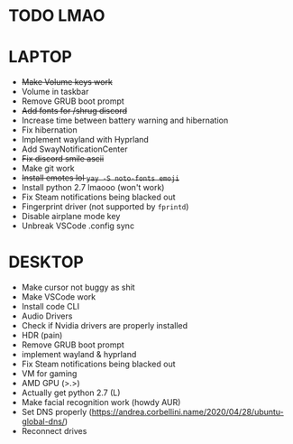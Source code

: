 # TODO LMAO

# LAPTOP

-   ~~Make Volume keys work~~
-   Volume in taskbar
-   Remove GRUB boot prompt
-   ~~Add fonts for /shrug discord~~
-   Increase time between battery warning and hibernation
-   Fix hibernation
-   Implement wayland with Hyprland
-   Add SwayNotificationCenter
-   ~~Fix discord smile ascii~~
-   Make git work
-   ~~Install emotes lol `yay -S noto-fonts emoji`~~
-   Install python 2.7 lmaooo (won't work)
-   Fix Steam notifications being blacked out
-   Fingerprint driver (not supported by `fprintd`)
-   Disable airplane mode key
-   Unbreak VSCode .config sync

# DESKTOP

-   Make cursor not buggy as shit
-   Make VSCode work
-   Install code CLI
-   Audio Drivers
-   Check if Nvidia drivers are properly installed
-   HDR (pain)
-   Remove GRUB boot prompt
-   implement wayland & hyprland
-   Fix Steam notifications being blacked out
-   VM for gaming
-   AMD GPU (>.>)
-   Actually get python 2.7 (L)
-   Make facial recognition work (howdy AUR)
-   Set DNS properly (https://andrea.corbellini.name/2020/04/28/ubuntu-global-dns/)
-   Reconnect drives
